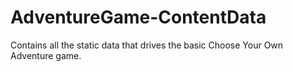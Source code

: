 AdventureGame-ContentData
=========================

Contains all the static data that drives the basic Choose Your Own Adventure game.
